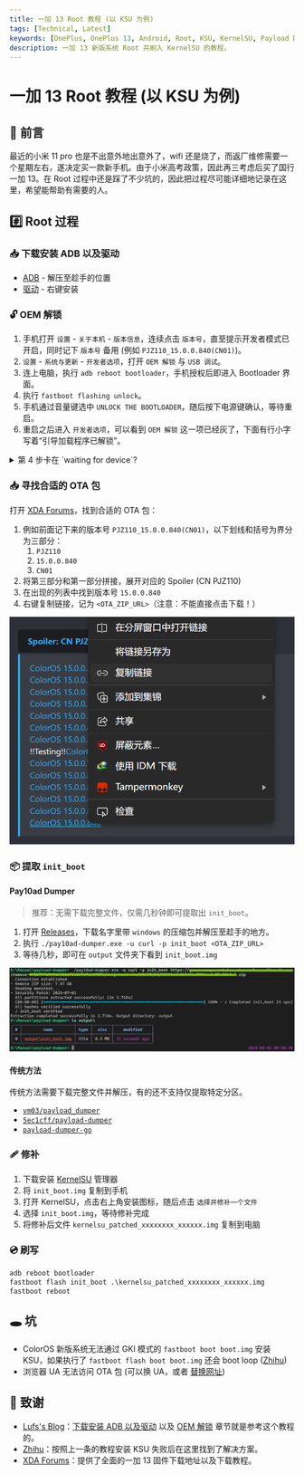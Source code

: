 ```yaml
---
title: 一加 13 Root 教程 (以 KSU 为例)
tags: [Technical, Latest]
keywords: [OnePlus, OnePlus 13, Android, Root, KSU, KernelSU, Payload Dumper, Pay10ad Dumper, 一加, 一加 13, 安卓]
description: 一加 13 新版系统 Root 并刷入 KernelSU 的教程。
---
```


# 一加 13 Root 教程 (以 KSU 为例)

## 💬 前言

最近的小米 11 pro 也是不出意外地出意外了，wifi 还是烧了，而返厂维修需要一个星期左右，遂决定买一款新手机。由于小米高考政策，因此再三考虑后买了国行一加 13。在 Root 过程中还是踩了不少坑的，因此把过程尽可能详细地记录在这里，希望能帮助有需要的人。

## #️⃣ Root 过程

### 📥 下载安装 ADB 以及驱动

- [ADB](https://developer.android.google.cn/tools/releases/platform-tools?hl=zh) - 解压至趁手的位置
- [驱动](https://dl.google.com/android/repository/usb_driver_r13-windows.zip) - 右键安装

### 🔓 OEM 解锁

1. 手机打开 `设置` - `关于本机` - `版本信息`，连续点击 `版本号`，直至提示开发者模式已开启，同时记下 `版本号` 备用 (例如 `PJZ110_15.0.0.840(CN01)`)。
2. `设置` - `系统与更新` - `开发者选项`，打开 `OEM 解锁` 与 `USB 调试`。
3. 连上电脑，执行 `adb reboot bootloader`，手机授权后即进入 Bootloader 界面。
4. 执行 `fastboot flashing unlock`。
5. 手机通过音量键选中 `UNLOCK THE BOOTLOADER`，随后按下电源键确认，等待重启。
6. 重启之后进入 `开发者选项`，可以看到 `OEM 解锁` 这一项已经灰了，下面有行小字写着“引导加载程序已解锁”。

<details><summary>
第 4 步卡在 `waiting for device`?
</summary>

1. 右键 Windows Logo - `设备管理器`，展开 `其它设备`。
2. 找到你的手机，名字一般会和 `Android` 沾边，并且会带有 `⚠️`/`❔` 的角标。
3. 右键 - `更新驱动程序` - `浏览我的电脑以查找驱动程序(R)` - `让我从计算机上的可用驱动程序列表中选取(L)` - `Android Device` - `Android Bootloader Interface` - 一直确认。
4. 若终端仍然没反应，则 Ctrl+C 中断后重新执行。

</details>

### 📥 寻找合适的 OTA 包

打开 [XDA Forums](https://xdaforums.com/t/rom-ota-repository-of-oxygenos-coloros-full-otas-oxygenos-15-0-0-840-coloros-15-0-0-840.4718692/)，找到合适的 OTA 包：

1. 例如前面记下来的版本号 `PJZ110_15.0.0.840(CN01)`，以下划线和括号为界分为三部分：
    1. `PJZ110`
    2. `15.0.0.840`
    3. `CN01`
2. 将第三部分和第一部分拼接，展开对应的 Spoiler (CN PJZ110)
3. 在出现的列表中找到版本号 `15.0.0.840`
4. 右键复制链接，记为 `<OTA_ZIP_URL>`（注意：不能直接点击下载！）

![xda_copy_link.png](/attachments/xda_copy_link.png)

### 📦 提取 `init_boot`

#### Pay10ad Dumper

> 推荐：无需下载完整文件，仅需几秒钟即可提取出 `init_boot`。

1. 打开 [Releases](https://github.com/PRO-2684/pay10ad-dumper/releases)，下载名字里带 `windows` 的压缩包并解压至趁手的地方。
2. 执行 `./pay10ad-dumper.exe -u curl -p init_boot <OTA_ZIP_URL>`
3. 等待几秒，即可在 `output` 文件夹下看到 `init_boot.img`

![sample-remote-zip.png](https://raw.githubusercontent.com/PRO-2684/pay10ad-dumper/refs/heads/main/images/sample-remote-zip.png)

#### 传统方法

传统方法需要下载完整文件并解压，有的还不支持仅提取特定分区。

- [`vm03/payload_dumper`](https://github.com/vm03/payload_dumper)
- [`5ec1cff/payload-dumper`](https://github.com/5ec1cff/payload-dumper)
- [`payload-dumper-go`](https://github.com/ssut/payload-dumper-go)

### 🩹 修补

1. 下载安装 [KernelSU](https://kernelsu.org/zh_CN/guide/installation.html) 管理器
2. 将 `init_boot.img` 复制到手机
3. 打开 KernelSU，点击右上角安装图标，随后点击 `选择并修补一个文件`
4. 选择 `init_boot.img`，等待修补完成
5. 将修补后文件 `kernelsu_patched_xxxxxxxx_xxxxxx.img` 复制到电脑

### 💿 刷写

```shell
adb reboot bootloader
fastboot flash init_boot .\kernelsu_patched_xxxxxxxx_xxxxxx.img
fastboot reboot
```

## 🕳️ 坑

- ColorOS 新版系统无法通过 GKI 模式的 `fastboot boot boot.img` 安装 KSU，如果执行了 `fastboot flash boot boot.img` 还会 boot loop ([Zhihu](https://zhuanlan.zhihu.com/p/5997534807#h_5997534807_12))
- 浏览器 UA 无法访问 OTA 包 (可以换 UA，或者 [替换网址](https://xdaforums.com/t/rom-ota-repository-of-oxygenos-coloros-full-otas-oxygenos-15-0-0-840-coloros-15-0-0-840.4718692/post-89955793))

## 🎉 致谢

- [Lufs's Blog](https://blog.isteed.cc/post/oneplus-13-root-guide/)：[下载安装 ADB 以及驱动](#-下载安装-adb-以及驱动) 以及 [OEM 解锁](#-oem-解锁) 章节就是参考这个教程的。
- [Zhihu](https://zhuanlan.zhihu.com/p/5997534807#h_5997534807_12)：按照上一条的教程安装 KSU 失败后在这里找到了解决方案。
- [XDA Forums](https://xdaforums.com/t/rom-ota-repository-of-oxygenos-coloros-full-otas-oxygenos-15-0-0-840-coloros-15-0-0-840.4718692/)：提供了全面的一加 13 固件下载地址以及下载教程。
